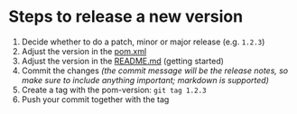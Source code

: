 # Steps to release a new version

1. Decide whether to do a patch, minor or major release (e.g. `1.2.3`)
2. Adjust the version in the [pom.xml](https://github.com/Nylle/JavaFixture/blob/master/pom.xml#L10)
3. Adjust the version in the [README.md](https://github.com/Nylle/JavaFixture/blob/master/README.md?plain=1#L25) (getting started)
4. Commit the changes _(the commit message will be the release notes, so make sure to include anything important; markdown is supported)_
5. Create a tag with the pom-version: `git tag 1.2.3`
6. Push your commit together with the tag
